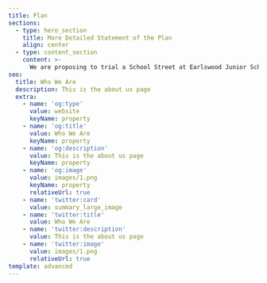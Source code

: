 ```yaml
---
title: Plan
sections:
  - type: hero_section
    title: More Detailed Statement of the Plan
    align: center
  - type: content_section
    content: >-
      We are proposing to trial a School Street at Earlswood Junior School, closing Brambletye Park Road with temporary barriers at the junction with Emlyn Road and with Hartspiece Road. A reminder that residents will be able to use their vehicles and if you need a delivery at that time or work to be carried out at your home, access will be given. We’ve chosen the Junior School as we are limited by our volunteer numbers and as much as we would love to trial at the Infant School too, we feel confident that running one trial to the highest standard will give the greatest possibility of extending it to the Infant site in time.
seo:
  title: Who We Are
  description: This is the about us page
  extra:
    - name: 'og:type'
      value: website
      keyName: property
    - name: 'og:title'
      value: Who We Are
      keyName: property
    - name: 'og:description'
      value: This is the about us page
      keyName: property
    - name: 'og:image'
      value: images/1.png
      keyName: property
      relativeUrl: true
    - name: 'twitter:card'
      value: summary_large_image
    - name: 'twitter:title'
      value: Who We Are
    - name: 'twitter:description'
      value: This is the about us page
    - name: 'twitter:image'
      value: images/1.png
      relativeUrl: true
template: advanced
---
```

